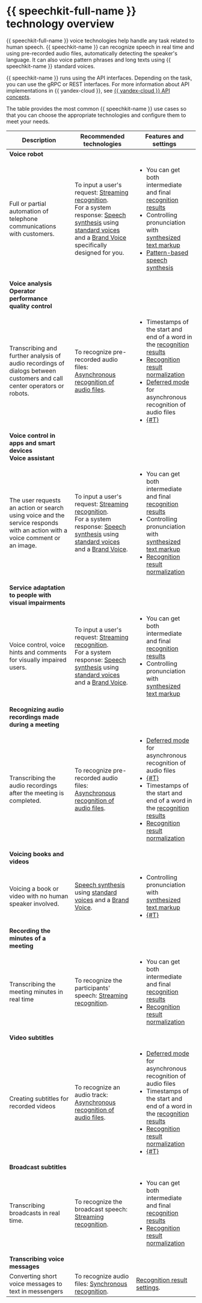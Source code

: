 # {{ speechkit-full-name }} technology overview

{{ speechkit-full-name }} voice technologies help handle any task related to human speech. {{ speechkit-name }} can recognize speech in real time and using pre-recorded audio files, automatically detecting the speaker's language. It can also voice pattern phrases and long texts using {{ speechkit-name }} standard voices.

{{ speechkit-name }} runs using the API interfaces. Depending on the task, you can use the gRPC or REST interfaces. For more information about API implementations in {{ yandex-cloud }}, see [{{ yandex-cloud }} API concepts](../api-design-guide/).

The table provides the most common {{ speechkit-name }} use cases so that you can choose the appropriate technologies and configure them to meet your needs.

| Description | Recommended technologies | Features and settings |
|---|---|---|
| **Voice robot** | | |
| Full or partial automation of telephone communications with customers. | To input a user's request: [Streaming recognition](stt/streaming.md). </br>For a system response: [Speech synthesis](tts/index.md) using [standard voices](tts/voices.md) and a [Brand Voice](tts/brand-voice/index.md) specifically designed for you. | <ul><li>You can get both intermediate and final [recognition results](stt/streaming.md#results})</li><li>Controlling pronunciation with [synthesized text markup](tts/index.md#markup)</li><li>[Pattern-based speech synthesis](tts/templates.md)</li></ul> |
| **Voice analysis</br>Operator performance quality control** |
| Transcribing and further analysis of audio recordings of dialogs between customers and call center operators or robots. | To recognize pre-recorded audio files: [Asynchronous recognition of audio files](stt/transcribation.md). | <ul><li>Timestamps of the start and end of a word in the [recognition results](stt/api/transcribation-api.md#get-result-response) </li><li>[Recognition result normalization](stt/api/transcribation-api.md#sendfile-params) </li><li>[Deferred mode](stt/transcribation.md#modes) for asynchronous recognition of audio files </li><li>[{#T}](concepts/limits.md)</li></ul> |
| **Voice control in apps and smart devices </br> Voice assistant** |
| The user requests an action or search using voice and the service responds with an action with a voice comment or an image. | To input a user's request: [Streaming recognition](stt/streaming.md). </br>For a system response: [Speech synthesis](tts/index.md) using [standard voices](tts/voices.md) and a [Brand Voice](tts/brand-voice/index.md). | <ul><li>You can get both intermediate and final [recognition results](stt/streaming.md#results})</li><li>Controlling pronunciation with [synthesized text markup](tts/index.md#markup)</li><li>[Recognition result normalization](stt-v3/api-ref/grpc/stt_service#TextNormalizationOptions)</li></ul> |
| **Service adaptation to people with visual impairments** |
| Voice control, voice hints and comments for visually impaired users. | To input a user's request: [Streaming recognition](stt/streaming.md). </br>For a system response: [Speech synthesis](tts/index.md) using [standard voices](tts/voices.md) and a [Brand Voice](tts/brand-voice/index.md). | <ul><li>You can get both intermediate and final [recognition results](stt/streaming.md#results})</li><li>Controlling pronunciation with [synthesized text markup](tts/index.md#markup)</li></ul> |
| **Recognizing audio recordings made during a meeting** | | |
| Transcribing the audio recordings after the meeting is completed. | To recognize pre-recorded audio files: [Asynchronous recognition of audio files](stt/transcribation.md). | <ul><li>[Deferred mode](stt/transcribation.md#modes) for asynchronous recognition of audio files </li><li>[{#T}](concepts/limits.md) </li><li>Timestamps of the start and end of a word in the [recognition results](stt/api/transcribation-api.md#get-result-response) </li><li>[Recognition result normalization](stt/api/transcribation-api.md#sendfile-params)</li></ul> |
| **Voicing books and videos** | | |
| Voicing a book or video with no human speaker involved. | [Speech synthesis](tts/index.md) using [standard voices](tts/voices.md) and a [Brand Voice](tts/brand-voice/index.md). | <ul><li>Controlling pronunciation with [synthesized text markup](tts/index.md#markup)</li><li>[{#T}](concepts/limits.md)</li></ul> |
| **Recording the minutes of a meeting** | | |
| Transcribing the meeting minutes in real time | To recognize the participants' speech: [Streaming recognition](stt/streaming.md). | <ul><li>You can get both intermediate and final [recognition results](stt/streaming.md#results})</li><li>[Recognition result normalization](stt/api/transcribation-api.md#sendfile-params)</li></ul> |
| **Video subtitles** | | |
| Creating subtitles for recorded videos | To recognize an audio track: [Asynchronous recognition of audio files](stt/transcribation.md). | <ul><li>[Deferred mode](stt/transcribation.md#modes) for asynchronous recognition of audio files </li><li>Timestamps of the start and end of a word in the [recognition results](stt/api/transcribation-api.md#get-result-response) </li><li>[Recognition result normalization](stt/api/transcribation-api.md#sendfile-params) </li><li>[{#T}](concepts/limits.md)</li></ul> |
| **Broadcast subtitles** | | |
| Transcribing broadcasts in real time. | To recognize the broadcast speech: [Streaming recognition](stt/streaming.md). | <ul><li>You can get both intermediate and final [recognition results](stt/streaming.md#results})</li><li>[Recognition result normalization](stt/api/transcribation-api.md#sendfile-params)</li></ul> |
| **Transcribing voice messages** | | |
| Converting short voice messages to text in messengers | To recognize audio files: [Synchronous recognition](stt/request.md). | [Recognition result settings](stt/api/request-api.md#query_params). |
